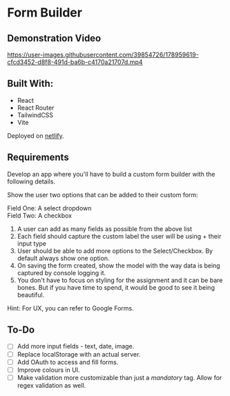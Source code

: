 # Form Builder

## Demonstration Video
https://user-images.githubusercontent.com/39854726/178959619-cfcd3452-d8f8-491d-ba6b-c4170a21707d.mp4

## Built With:

-   React
-   React Router
-   TailwindCSS
-   Vite

Deployed on [netlify](https://build-a-form.netlify.app).

## Requirements

Develop an app where you'll have to build a custom form builder with the following details.

Show the user two options that can be added to their custom form:

Field One: A select dropdown  
Field Two: A checkbox

1. A user can add as many fields as possible from the above list
2. Each field should capture the custom label the user will be using + their input type
3. User should be able to add more options to the Select/Checkbox. By default always show one option.
4. On saving the form created, show the model with the way data is being captured by console logging it.
5. You don't have to focus on styling for the assignment and it can be bare bones. But if you have time to spend, it would be good to see it being beautiful.

Hint: For UX, you can refer to Google Forms.

## To-Do
- [ ] Add more input fields - text, date, image.  
- [ ] Replace localStorage with an actual server.  
- [ ] Add OAuth to access and fill forms.  
- [ ] Improve colours in UI.
- [ ] Make validation more customizable than just a _mandatory_ tag. Allow for regex validation as well.
